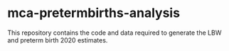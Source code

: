 # mca-pretermbirths-analysis

This repository contains the code and data required to generate the LBW and preterm birth 2020 estimates.

